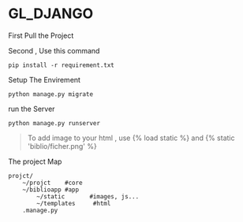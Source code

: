 # GL_DJANGO
First Pull the Project


Second , Use this command
```
pip install -r requirement.txt
```
Setup The Envirement 
```
python manage.py migrate
```

run the Server 
```
python manage.py runserver
```
>To add image to your html , use {% load static %} and {% static 'biblio/ficher.png' %} 

The project Map
```
projct/
    ~/projct    #core
    ~/biblioapp #app
        ~/static       #images, js...
        ~/templates     #html
    .manage.py
```